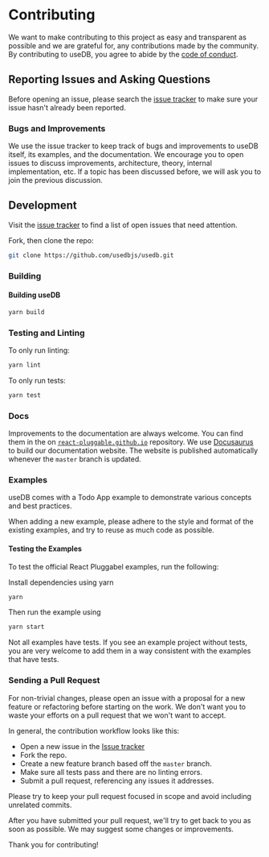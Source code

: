 # Contributing

We want to make contributing to this project as easy and transparent as possible and we are grateful for, any contributions made by the community. By contributing to useDB, you agree to abide by the [code of conduct](https://github.com/usedbjs/usedb-docs/blob/main/CODE_OF_CONDUCT.md).

## Reporting Issues and Asking Questions

Before opening an issue, please search the [issue tracker](https://github.com/usedbjs/usedb/issues) to make sure your issue hasn't already been reported.

### Bugs and Improvements

We use the issue tracker to keep track of bugs and improvements to useDB itself, its examples, and the documentation. We encourage you to open issues to discuss improvements, architecture, theory, internal implementation, etc. If a topic has been discussed before, we will ask you to join the previous discussion.

## Development

Visit the [issue tracker](https://github.com/usedbjs/usedb/issues) to find a list of open issues that need attention.

Fork, then clone the repo:

```sh
git clone https://github.com/usedbjs/usedb.git
```

### Building

#### Building useDB

```sh
yarn build
```

### Testing and Linting

To only run linting:

```sh
yarn lint
```

To only run tests:

```sh
yarn test
```

### Docs

Improvements to the documentation are always welcome. You can find them in the on [`react-pluggable.github.io`](https://github.com/usedbjs/usedb-docs) repository. We use [Docusaurus](https://docusaurus.io/) to build our documentation website. The website is published automatically whenever the `master` branch is updated.

### Examples

useDB comes with a Todo App example to demonstrate various concepts and best practices.

When adding a new example, please adhere to the style and format of the existing examples, and try to reuse as much code as possible.

#### Testing the Examples

To test the official React Pluggabel examples, run the following:

Install dependencies using yarn

```sh
yarn
```

Then run the example using

```sh
yarn start
```

Not all examples have tests. If you see an example project without tests, you are very welcome to add them in a way consistent with the examples that have tests.

<!-- Please visit the [Examples page](http://localhost:3000/usedb/docs/todo-example) for information on running individual examples. -->

### Sending a Pull Request

For non-trivial changes, please open an issue with a proposal for a new feature or refactoring before starting on the work. We don't want you to waste your efforts on a pull request that we won't want to accept.

In general, the contribution workflow looks like this:

- Open a new issue in the [Issue tracker](https://github.com/GeekyAnts/react-pluggable/issues)
- Fork the repo.
- Create a new feature branch based off the `master` branch.
- Make sure all tests pass and there are no linting errors.
- Submit a pull request, referencing any issues it addresses.

Please try to keep your pull request focused in scope and avoid including unrelated commits.

After you have submitted your pull request, we'll try to get back to you as soon as possible. We may suggest some changes or improvements.

Thank you for contributing!
